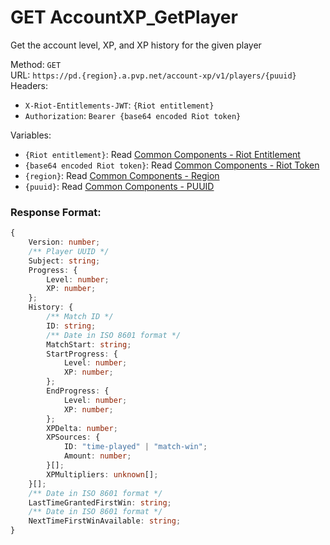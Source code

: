 <!--

This file is automatically generated!
Do not edit it directly!
See https://github.com/techchrism/valorant-api-docs/blob/trunk/contributing.md for more information.

-->

# GET AccountXP_GetPlayer

Get the account level, XP, and XP history for the given player  


Method: `GET`  
URL: `https://pd.{region}.a.pvp.net/account-xp/v1/players/{puuid}`  
Headers:
 - `X-Riot-Entitlements-JWT`: `{Riot entitlement}`
 - `Authorization`: `Bearer {base64 encoded Riot token}`

Variables:
 - `{Riot entitlement}`: Read [Common Components - Riot Entitlement](../common-components.md#riot-entitlement)
 - `{base64 encoded Riot token}`: Read [Common Components - Riot Token](../common-components.md#riot-token)
 - `{region}`: Read [Common Components - Region](../common-components.md#region)
 - `{puuid}`: Read [Common Components - PUUID](../common-components.md#puuid)


### Response Format:
```ts
{
    Version: number;
    /** Player UUID */
    Subject: string;
    Progress: {
        Level: number;
        XP: number;
    };
    History: {
        /** Match ID */
        ID: string;
        /** Date in ISO 8601 format */
        MatchStart: string;
        StartProgress: {
            Level: number;
            XP: number;
        };
        EndProgress: {
            Level: number;
            XP: number;
        };
        XPDelta: number;
        XPSources: {
            ID: "time-played" | "match-win";
            Amount: number;
        }[];
        XPMultipliers: unknown[];
    }[];
    /** Date in ISO 8601 format */
    LastTimeGrantedFirstWin: string;
    /** Date in ISO 8601 format */
    NextTimeFirstWinAvailable: string;
}
```
